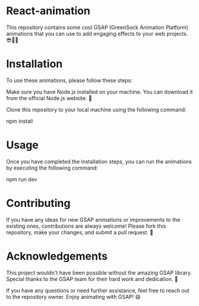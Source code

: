 # React-animation



This repository contains some cool GSAP (GreenSock Animation Platform) animations that you can use to add engaging effects to your web projects. 😎🚀🔥


# Installation
To use these animations, please follow these steps:

Make sure you have Node.js installed on your machine. You can download it from the official Node.js website. 🌟

Clone this repository to your local machine using the following command:

npm install


# Usage

Once you have completed the installation steps, you can run the animations by executing the following command:

npm run dev


# Contributing
If you have any ideas for new GSAP animations or improvements to the existing ones, contributions are always welcome! Please fork this repository, make your changes, and submit a pull request. 🙌

# Acknowledgements
This project wouldn't have been possible without the amazing GSAP library. Special thanks to the GSAP team for their hard work and dedication. 👏

If you have any questions or need further assistance, feel free to reach out to the repository owner. Enjoy animating with GSAP! 😄
